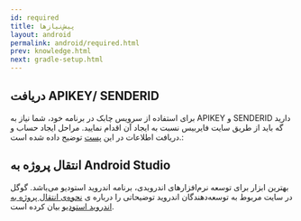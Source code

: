 ```yaml
---
id: required
title: پیش‌نیازها
layout: android
permalink: android/required.html
prev: knowledge.html
next: gradle-setup.html
---
```


## دریافت ‌APIKEY/ SENDERID
برای استفاده از سرویس چابک در برنامه خود، شما نیاز به APIKEY و SENDERID دارید گه باید از طریق سایت فایربیس نسبت به ایجاد آن اقدام نمایید.  مراحل ایجاد حساب و دریافت اطلاعات در این [پست](https://webkul.com/blog/generate-api-key-fcm-sender-id/) توضیح داده شده است.:



## انتقال پروژه به Android Studio 
بهترین ابزار برای توسعه نرم‌افزارهای اندرویدی، برنامه اندروید استودیو می‌باشد. گوگل در سایت مربوط به توسعه‌دهندگان اندروید توضیحاتی را درباره ی [نحوه‌ی انتقال پروژه به اندروید استودیو](https://developer.android.com/studio/intro/migrate.html) بیان کرده است.


